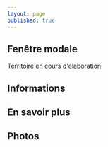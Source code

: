 ```yaml
---
layout: page
published: true
---
```


## Fenêtre modale
Territoire en cours d'élaboration

## Informations

## En savoir plus

## Photos